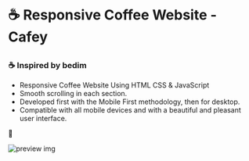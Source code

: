 # ☕ Responsive Coffee Website -Cafey
## 
### ☕ Inspired by bedim

- Responsive Coffee Website Using HTML CSS & JavaScript
- Smooth scrolling in each section.
- Developed first with the Mobile First methodology, then for desktop.
- Compatible with all mobile devices and with a beautiful and pleasant user interface.

💙 

![preview img](/preview.png)
